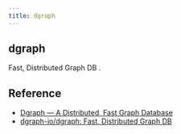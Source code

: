 ```yaml
---
title: dgraph
---
```


## dgraph
Fast, Distributed Graph DB .

## Reference
* [Dgraph — A Distributed, Fast Graph Database](https://dgraph.io/)
* [dgraph\-io/dgraph: Fast, Distributed Graph DB](https://github.com/dgraph-io/dgraph)
